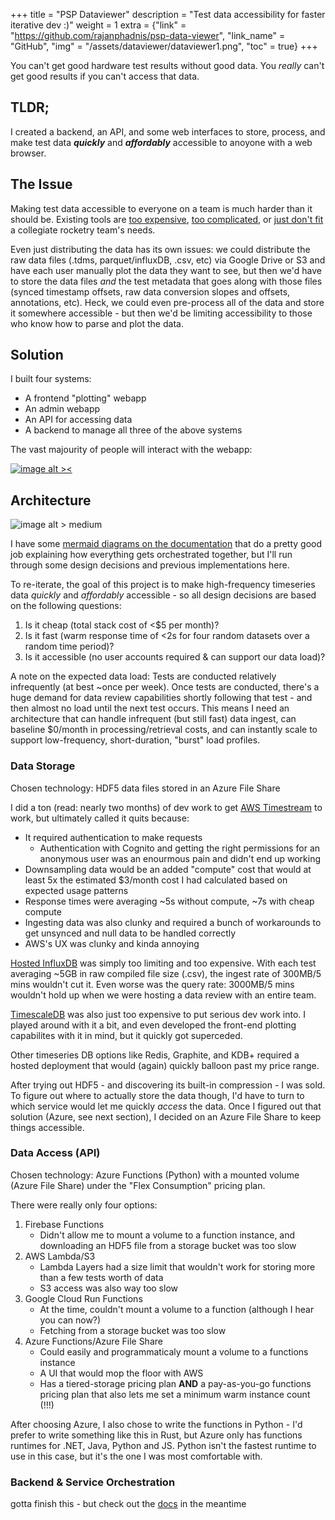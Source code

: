+++
title = "PSP Dataviewer"
description = "Test data accessibility for faster iterative dev :)"
weight = 1
extra = {"link" = "https://github.com/rajanphadnis/psp-data-viewer", "link_name" = "GitHub", "img" = "/assets/dataviewer/dataviewer1.png", "toc" = true}
+++

<!-- ![image alt > small](/assets/me.jpg) -->
<!-- ![image alt < medium](/assets/me.jpg) -->
<!-- ![image alt ><](/assets/me.jpg) -->

You can't get good hardware test results without good data. You *really* can't get good results if you can't access that data.

## TLDR;
I created a backend, an API, and some web interfaces to store, process, and make test data *__quickly__* and *__affordably__* accessible to anoyone with a web browser.

<!-- more -->

## The Issue
Making test data accessible to everyone on a team is much harder than it should be. Existing tools are [too expensive](https://www.tableau.com/pricing), [too complicated](https://www.nv5geospatialsoftware.com/Products/IDL), or [just don't fit](https://www.microsoft.com/en-us/power-platform/products/power-bi/getting-started-with-power-bi#Trial-features) a collegiate rocketry team's needs.

Even just distributing the data has its own issues: we could distribute the raw data files (.tdms, parquet/influxDB, .csv, etc) via Google Drive or S3 and have each user manually plot the data they want to see, but then we'd have to store the data files *and* the test metadata that goes along with those files (synced timestamp offsets, raw data conversion slopes and offsets, annotations, etc). Heck, we could even pre-process all of the data and store it somewhere accessible - but then we'd be limiting accessibility to those who know how to parse and plot the data.

## Solution

I built four systems:
- A frontend "plotting" webapp
- An admin webapp
- An API for accessing data
- A backend to manage all three of the above systems

The vast majourity of people will interact with the webapp:

[![image alt ><](/assets/dataviewer/dataviewer1.png)](https://pspl.space)

## Architecture

![image alt > medium](/assets/dataviewer/architecture.png)

I have some [mermaid diagrams on the documentation](https://psp-docs.rajanphadnis.com/architecture) that do a pretty good job explaining how everything gets orchestrated together, but I'll run through some design decisions and previous implementations here.

To re-iterate, the goal of this project is to make high-frequency timeseries data *quickly* and *affordably* accessible - so all design decisions are based on the following questions:

1. Is it cheap (total stack cost of <$5 per month)?
2. Is it fast (warm response time of <2s for four random datasets over a random time period)?
3. Is it accessible (no user accounts required & can support our data load)?

A note on the expected data load: Tests are conducted relatively infrequently (at best ~once per week). Once tests are conducted, there's a huge demand for data review capabilities shortly following that test - and then almost no load until the next test occurs. This means I need an architecture that can handle infrequent (but still fast) data ingest, can baseline $0/month in processing/retrieval costs, and can instantly scale to support low-frequency, short-duration, "burst" load profiles.

### Data Storage

Chosen technology: HDF5 data files stored in an Azure File Share

I did a ton (read: nearly two months) of dev work to get [AWS Timestream](https://aws.amazon.com/timestream/) to work, but ultimately called it quits because:
- It required authentication to make requests
  - Authentication with Cognito and getting the right permissions for an anonymous user was an enourmous pain and didn't end up working
- Downsampling data would be an added "compute" cost that would at least 5x the estimated $3/month cost I had calculated based on expected usage patterns
- Response times were averaging ~5s without compute, ~7s with cheap compute
- Ingesting data was also clunky and required a bunch of workarounds to get unsynced and null data to be handled correctly
- AWS's UX was clunky and kinda annoying

[Hosted InfluxDB](https://www.influxdata.com/) was simply too limiting and too expensive. With each test averaging ~5GB in raw compiled file size (.csv), the ingest rate of 300MB/5 mins wouldn't cut it. Even worse was the query rate: 3000MB/5 mins wouldn't hold up when we were hosting a data review with an entire team.

[TimescaleDB](https://www.timescale.com/) was also just too expensive to put serious dev work into. I played around with it a bit, and even developed the front-end plotting capabilites with it in mind, but it quickly got superceded.

Other timeseries DB options like Redis, Graphite, and KDB+ required a hosted deployment that would (again) quickly balloon past my price range.

After trying out HDF5 - and discovering its built-in compression - I was sold. To figure out where to actually store the data though, I'd have to turn to which service would let me quickly *access* the data. Once I figured out that solution (Azure, see next section), I decided on an Azure File Share to keep things accessible.

### Data Access (API)

Chosen technology: Azure Functions (Python) with a mounted volume (Azure File Share) under the "Flex Consumption" pricing plan.

There were really only four options:
1. Firebase Functions
    - Didn't allow me to mount a volume to a function instance, and downloading an HDF5 file from a storage bucket was too slow
2. AWS Lambda/S3
    - Lambda Layers had a size limit that wouldn't work for storing more than a few tests worth of data
    - S3 access was also way too slow
3. Google Cloud Run Functions
    - At the time, couldn't mount a volume to a function (although I hear you can now?)
    - Fetching from a storage bucket was too slow
4. Azure Functions/Azure File Share
    - Could easily and programmaticaly mount a volume to a functions instance
    - A UI that would mop the floor with AWS
    - Has a tiered-storage pricing plan __AND__ a pay-as-you-go functions pricing plan that also lets me set a minimum warm instance count (!!!)

After choosing Azure, I also chose to write the functions in Python - I'd prefer to write something like this in Rust, but Azure only has functions runtimes for .NET, Java, Python and JS. Python isn't the fastest runtime to use in this case, but it's the one I was most comfortable with.

### Backend & Service Orchestration



gotta finish this - but check out the [docs](https://psp-docs.rajanphadnis.com/) in the meantime

